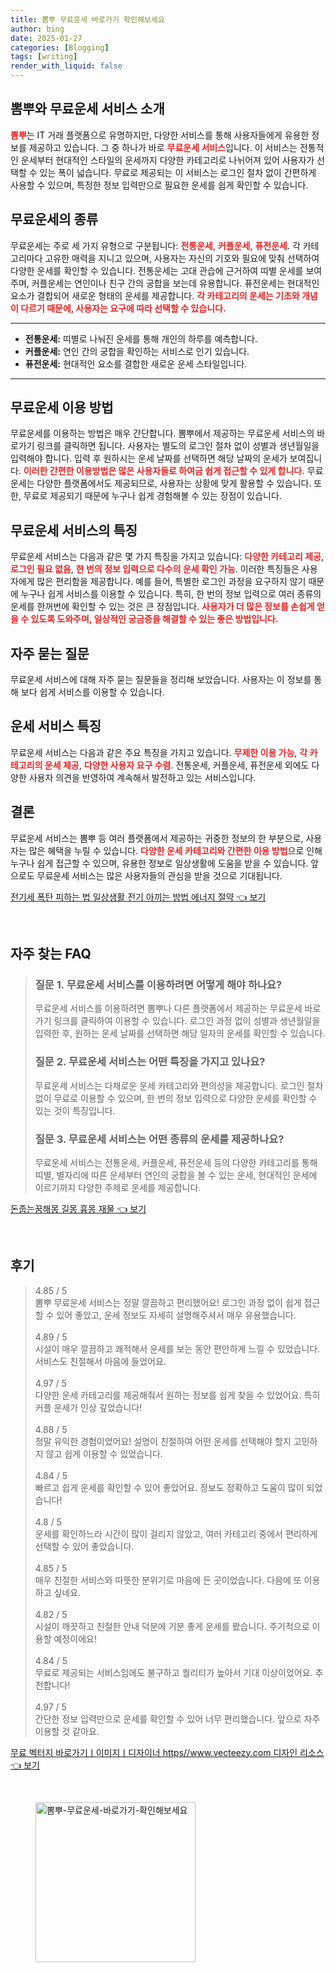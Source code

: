 ```yaml
---
title: 뽐뿌 무료운세 바로가기 확인해보세요
author: bing
date: 2025-01-27
categories: [Blogging]
tags: [writing]
render_with_liquid: false
---
```



<h2 id='뽐뿌와 무료운세 서비스 소개'>뽐뿌와 무료운세 서비스 소개</h2>

<p><b><span style="color: #ee2323;">뽐뿌</span></b>는 IT 거래 플랫폼으로 유명하지만, 다양한 서비스를 통해 사용자들에게 유용한 정보를 제공하고 있습니다. 그 중 하나가 바로 <b><span style="color: #ee2323;">무료운세 서비스</span></b>입니다. 이 서비스는 전통적인 운세부터 현대적인 스타일의 운세까지 다양한 카테고리로 나뉘어져 있어 사용자가 선택할 수 있는 폭이 넓습니다. 무료로 제공되는 이 서비스는 로그인 절차 없이 간편하게 사용할 수 있으며, 특정한 정보 입력만으로 필요한 운세를 쉽게 확인할 수 있습니다.</p>

<h2 id='무료운세의 종류'>무료운세의 종류</h2>

<p>무료운세는 주로 세 가지 유형으로 구분됩니다: <b><span style="color: #ee2323;">전통운세</span></b>, <b><span style="color: #ee2323;">커플운세</span></b>, <b><span style="color: #ee2323;">퓨전운세</span></b>. 각 카테고리마다 고유한 매력을 지니고 있으며, 사용자는 자신의 기호와 필요에 맞춰 선택하여 다양한 운세를 확인할 수 있습니다. 전통운세는 고대 관습에 근거하여 띠별 운세를 보여주며, 커플운세는 연인이나 친구 간의 궁합을 보는데 유용합니다. 퓨전운세는 현대적인 요소가 결합되어 새로운 형태의 운세를 제공합니다. <b><span style="color: #ee2323;">각 카테고리의 운세는 기초와 개념이 다르기 때문에, 사용자는 요구에 따라 선택할 수 있습니다.</span></b></p>

<hr />

<ul>
    <li><b>전통운세:</b> 띠별로 나눠진 운세를 통해 개인의 하루를 예측합니다.</li>
    <li><b>커플운세:</b> 연인 간의 궁합을 확인하는 서비스로 인기 있습니다.</li>
    <li><b>퓨전운세:</b> 현대적인 요소를 결합한 새로운 운세 스타일입니다.</li>
</ul>

<hr />

<h2 id='무료운세 이용 방법'>무료운세 이용 방법</h2>

<p>무료운세를 이용하는 방법은 매우 간단합니다. 뽐뿌에서 제공하는 무료운세 서비스의 바로가기 링크를 클릭하면 됩니다. 사용자는 별도의 로그인 절차 없이 성별과 생년월일을 입력해야 합니다. 입력 후 원하시는 운세 날짜를 선택하면 해당 날짜의 운세가 보여집니다. <b><span style="color: #ee2323;">이러한 간편한 이용방법은 많은 사용자들로 하여금 쉽게 접근할 수 있게 합니다.</span></b> 무료운세는 다양한 플랫폼에서도 제공되므로, 사용자는 상황에 맞게 활용할 수 있습니다. 또한, 무료로 제공되기 때문에 누구나 쉽게 경험해볼 수 있는 장점이 있습니다.</p>

<h2 id='무료운세 서비스의 특징'>무료운세 서비스의 특징</h2>

<p>무료운세 서비스는 다음과 같은 몇 가지 특징을 가지고 있습니다: <b><span style="color: #ee2323;">다양한 카테고리 제공</span></b>, <b><span style="color: #ee2323;">로그인 필요 없음</span></b>, <b><span style="color: #ee2323;">한 번의 정보 입력으로 다수의 운세 확인 가능</span></b>. 이러한 특징들은 사용자에게 많은 편리함을 제공합니다. 예를 들어, 특별한 로그인 과정을 요구하지 않기 때문에 누구나 쉽게 서비스를 이용할 수 있습니다. 특히, 한 번의 정보 입력으로 여러 종류의 운세를 한꺼번에 확인할 수 있는 것은 큰 장점입니다. <b><span style="color: #ee2323;">사용자가 더 많은 정보를 손쉽게 얻을 수 있도록 도와주며, 일상적인 궁금증을 해결할 수 있는 좋은 방법입니다.</span></b></p>

<h2 id='자주 묻는 질문'>자주 묻는 질문</h2>

<p>무료운세 서비스에 대해 자주 묻는 질문들을 정리해 보았습니다. 사용자는 이 정보를 통해 보다 쉽게 서비스를 이용할 수 있습니다.</p>

<h2 id='운세 서비스 특징'>운세 서비스 특징</h2>

<p>무료운세 서비스는 다음과 같은 주요 특징을 가지고 있습니다. <b><span style="color: #ee2323;">무제한 이용 가능</span></b>, <b><span style="color: #ee2323;">각 카테고리의 운세 제공</span></b>, <b><span style="color: #ee2323;">다양한 사용자 요구 수렴</span></b>. 전통운세, 커플운세, 퓨전운세 외에도 다양한 사용자 의견을 반영하여 계속해서 발전하고 있는 서비스입니다.</p>

<h2 id='결론'>결론</h2>

<p>무료운세 서비스는 뽐뿌 등 여러 플랫폼에서 제공하는 귀중한 정보의 한 부분으로, 사용자는 많은 혜택을 누릴 수 있습니다. <b><span style="color: #ee2323;">다양한 운세 카테고리와 간편한 이용 방법</span></b>으로 인해 누구나 쉽게 접근할 수 있으며, 유용한 정보로 일상생활에 도움을 받을 수 있습니다. 앞으로도 무료운세 서비스는 많은 사용자들의 관심을 받을 것으로 기대됩니다.</p>


<p><a class="click-button" title="전기세 폭탄 피하는 법 일상생활 전기 아끼는 방법 에너지 절약" href="https://aptwhite.github.io/posts/%EC%A0%84%EA%B8%B0%EC%84%B8-%ED%8F%AD%ED%83%84-%ED%94%BC%ED%95%98%EB%8A%94-%EB%B2%95-%EC%9D%BC%EC%83%81%EC%83%9D%ED%99%9C-%EC%A0%84%EA%B8%B0-%EC%95%84%EB%81%BC%EB%8A%94-%EB%B0%A9%EB%B2%95-%EC%97%90%EB%84%88%EC%A7%80-%EC%A0%88%EC%95%BD/" rel="dofollow">전기세 폭탄 피하는 법 일상생활 전기 아끼는 방법 에너지 절약 👈 보기</a></p><br>
<h2 id='자주_찾는_FAQ'>자주 찾는 FAQ</h2>
<div itemscope="" itemtype="https://schema.org/FAQPage"> 
<blockquote> 
<div itemscope="" itemprop="mainEntity" itemtype="https://schema.org/Question"> 
<h3 itemprop="name">질문 1. 무료운세 서비스를 이용하려면 어떻게 해야 하나요?</h3> 
<div itemscope="" itemprop="acceptedAnswer" itemtype="https://schema.org/Answer"> 
<span itemprop="text"> 
<p>무료운세 서비스를 이용하려면 뽐뿌나 다른 플랫폼에서 제공하는 무료운세 바로가기 링크를 클릭하여 이용할 수 있습니다. 로그인 과정 없이 성별과 생년월일을 입력한 후, 원하는 운세 날짜를 선택하면 해당 일자의 운세를 확인할 수 있습니다.</p> 
</span> 
</div> 
</div> 

<div itemscope="" itemprop="mainEntity" itemtype="https://schema.org/Question"> 
<h3 itemprop="name">질문 2. 무료운세 서비스는 어떤 특징을 가지고 있나요?</h3> 
<div itemscope="" itemprop="acceptedAnswer" itemtype="https://schema.org/Answer"> 
<span itemprop="text"> 
<p>무료운세 서비스는 다채로운 운세 카테고리와 편의성을 제공합니다. 로그인 절차 없이 무료로 이용할 수 있으며, 한 번의 정보 입력으로 다양한 운세를 확인할 수 있는 것이 특징입니다.</p> 
</span> 
</div> 
</div> 

<div itemscope="" itemprop="mainEntity" itemtype="https://schema.org/Question"> 
<h3 itemprop="name">질문 3. 무료운세 서비스는 어떤 종류의 운세를 제공하나요?</h3> 
<div itemscope="" itemprop="acceptedAnswer" itemtype="https://schema.org/Answer"> 
<span itemprop="text"> 
<p>무료운세 서비스는 전통운세, 커플운세, 퓨전운세 등의 다양한 카테고리를 통해 띠별, 별자리에 따른 운세부터 연인의 궁합을 볼 수 있는 운세, 현대적인 운세에 이르기까지 다양한 주제로 운세를 제공합니다.</p> 
</span> 
</div> 
</div> 
</blockquote> 
</div>
<p><a class="click-button" title="돈줍는꿈해몽 길몽 흉몽 재물" href="https://aptwhite.github.io/posts/%EB%8F%88%EC%A4%8D%EB%8A%94%EA%BF%88%ED%95%B4%EB%AA%BD-%EA%B8%B8%EB%AA%BD-%ED%9D%89%EB%AA%BD-%EC%9E%AC%EB%AC%BC/" rel="dofollow">돈줍는꿈해몽 길몽 흉몽 재물 👈 보기</a></p><br>
<h2 id='후기'>후기</h2>
<div itemscope itemtype="https://schema.org/Product">
  <blockquote>
  <div itemprop="review" itemscope itemtype="https://schema.org/Review">
      <div itemprop="reviewRating" itemscope itemtype="https://schema.org/Rating"> <span itemprop="ratingValue">4.85</span> / <span itemprop="bestRating">5</span> </div>
      <span itemprop="reviewBody">뽐뿌 무료운세 서비스는 정말 깔끔하고 편리했어요! 로그인 과정 없이 쉽게 접근할 수 있어 좋았고, 운세 정보도 자세히 설명해주셔서 매우 유용했습니다.</span>
  </div>
  <br>
  <div itemprop="review" itemscope itemtype="https://schema.org/Review">
      <div itemprop="reviewRating" itemscope itemtype="https://schema.org/Rating"> <span itemprop="ratingValue">4.89</span> / <span itemprop="bestRating">5</span> </div>
      <span itemprop="reviewBody">시설이 매우 깔끔하고 쾌적해서 운세를 보는 동안 편안하게 느낄 수 있었습니다. 서비스도 친절해서 마음에 들었어요.</span>
  </div>
  <br>
  <div itemprop="review" itemscope itemtype="https://schema.org/Review">
      <div itemprop="reviewRating" itemscope itemtype="https://schema.org/Rating"> <span itemprop="ratingValue">4.97</span> / <span itemprop="bestRating">5</span> </div>
      <span itemprop="reviewBody">다양한 운세 카테고리를 제공해줘서 원하는 정보를 쉽게 찾을 수 있었어요. 특히 커플 운세가 인상 깊었습니다!</span>
  </div>
  <br>
  <div itemprop="review" itemscope itemtype="https://schema.org/Review">
      <div itemprop="reviewRating" itemscope itemtype="https://schema.org/Rating"> <span itemprop="ratingValue">4.88</span> / <span itemprop="bestRating">5</span> </div>
      <span itemprop="reviewBody">정말 유익한 경험이었어요! 설명이 친절하여 어떤 운세를 선택해야 할지 고민하지 않고 쉽게 이용할 수 있었습니다.</span>
  </div>
  <br>
  <div itemprop="review" itemscope itemtype="https://schema.org/Review">
      <div itemprop="reviewRating" itemscope itemtype="https://schema.org/Rating"> <span itemprop="ratingValue">4.84</span> / <span itemprop="bestRating">5</span> </div>
      <span itemprop="reviewBody">빠르고 쉽게 운세를 확인할 수 있어 좋았어요. 정보도 정확하고 도움이 많이 되었습니다!</span>
  </div>
  <br>
  <div itemprop="review" itemscope itemtype="https://schema.org/Review">
      <div itemprop="reviewRating" itemscope itemtype="https://schema.org/Rating"> <span itemprop="ratingValue">4.8</span> / <span itemprop="bestRating">5</span> </div>
      <span itemprop="reviewBody">운세를 확인하느라 시간이 많이 걸리지 않았고, 여러 카테고리 중에서 편리하게 선택할 수 있어 좋았습니다.</span>
  </div>
  <br>
  <div itemprop="review" itemscope itemtype="https://schema.org/Review">
      <div itemprop="reviewRating" itemscope itemtype="https://schema.org/Rating"> <span itemprop="ratingValue">4.85</span> / <span itemprop="bestRating">5</span> </div>
      <span itemprop="reviewBody">매우 친절한 서비스와 따뜻한 분위기로 마음에 든 곳이었습니다. 다음에 또 이용하고 싶네요.</span>
  </div>
  <br>
  <div itemprop="review" itemscope itemtype="https://schema.org/Review">
      <div itemprop="reviewRating" itemscope itemtype="https://schema.org/Rating"> <span itemprop="ratingValue">4.82</span> / <span itemprop="bestRating">5</span> </div>
      <span itemprop="reviewBody">시설이 깨끗하고 친절한 안내 덕분에 기분 좋게 운세를 봤습니다. 주기적으로 이용할 예정이에요!</span>
  </div>
  <br>
  <div itemprop="review" itemscope itemtype="https://schema.org/Review">
      <div itemprop="reviewRating" itemscope itemtype="https://schema.org/Rating"> <span itemprop="ratingValue">4.84</span> / <span itemprop="bestRating">5</span> </div>
      <span itemprop="reviewBody">무료로 제공되는 서비스임에도 불구하고 퀄리티가 높아서 기대 이상이었어요. 추천합니다!</span>
  </div>
  <br>
  <div itemprop="review" itemscope itemtype="https://schema.org/Review">
      <div itemprop="reviewRating" itemscope itemtype="https://schema.org/Rating"> <span itemprop="ratingValue">4.97</span> / <span itemprop="bestRating">5</span> </div>
      <span itemprop="reviewBody">간단한 정보 입력만으로 운세를 확인할 수 있어 너무 편리했습니다. 앞으로 자주 이용할 것 같아요.</span>
  </div>
  </blockquote>
</div>
<p><a class="click-button" title="무료 벡터지 바로가기ㅣ이미지ㅣ디자이너 https//www.vecteezy.com 디자인 리소스" href="https://aptwhite.github.io/posts/%EB%AC%B4%EB%A3%8C-%EB%B2%A1%ED%84%B0%EC%A7%80-%EB%B0%94%EB%A1%9C%EA%B0%80%EA%B8%B0%E3%85%A3%EC%9D%B4%EB%AF%B8%EC%A7%80%E3%85%A3%EB%94%94%EC%9E%90%EC%9D%B4%EB%84%88-httpswww.vecteezy.com-%EB%94%94%EC%9E%90%EC%9D%B8-%EB%A6%AC%EC%86%8C%EC%8A%A4/" rel="dofollow">무료 벡터지 바로가기ㅣ이미지ㅣ디자이너 https//www.vecteezy.com 디자인 리소스 👈 보기</a></p><br>
<figure class="image"><img src="https://aptwhite.github.io/assets/img/thumbnail/뽐뿌-무료운세-바로가기-확인해보세요.webp" alt="뽐뿌-무료운세-바로가기-확인해보세요" width="256" height="256"></figure>